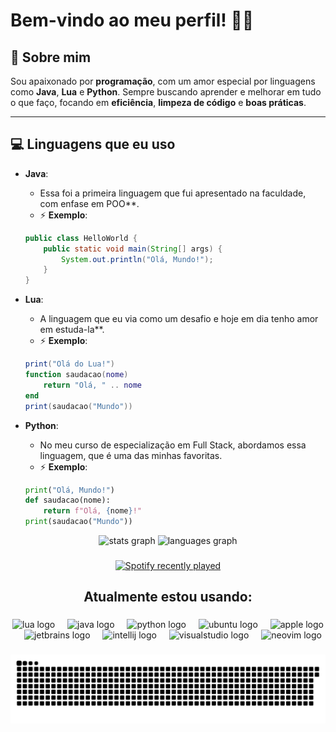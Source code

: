 # Bem-vindo ao meu perfil! 👨‍💻

## 🎨 Sobre mim
Sou apaixonado por **programação**, com um amor especial por linguagens como **Java**, **Lua** e **Python**. Sempre buscando aprender e melhorar em tudo o que faço, focando em **eficiência**, **limpeza de código** e **boas práticas**.

---

## 💻 Linguagens que eu uso

- **Java**: 
    - Essa foi a primeira linguagem que fui apresentado na faculdade, com enfase em POO**.
    - ⚡ **Exemplo**:
    ```java
    public class HelloWorld {
        public static void main(String[] args) {
            System.out.println("Olá, Mundo!");
        }
    }
    ```
- **Lua**: 
    - A linguagem que eu via como um desafio e hoje em dia tenho amor em estuda-la**.
    - ⚡ **Exemplo**: 
    ```lua
    print("Olá do Lua!")
    function saudacao(nome)
        return "Olá, " .. nome
    end
    print(saudacao("Mundo"))
    ```

- **Python**:
    - No meu curso de especialização em Full Stack, abordamos essa linguagem, que é uma das minhas favoritas.
    - ⚡ **Exemplo**: 
    ```python
    print("Olá, Mundo!")
    def saudacao(nome):
        return f"Olá, {nome}!"
    print(saudacao("Mundo"))
    ```

<div align="center">
  <img src="https://github-readme-stats.vercel.app/api?username=Samuelljps&hide_title=false&hide_rank=false&show_icons=true&include_all_commits=true&count_private=true&disable_animations=false&theme=dark&locale=en&hide_border=false&order=1&custom_title=Flows:" height="150" alt="stats graph"  />
  <img src="https://github-readme-stats.vercel.app/api/top-langs?username=Samuelljps&locale=pt-br&hide_title=false&layout=compact&card_width=320&langs_count=5&theme=dark&hide_border=false&order=2" height="150" alt="languages graph"  />
</div>

###

<div align="center">
  <a href="https://open.spotify.com/user/hybubyckemvif8hajzwapc0qw">
    <img src="https://spotify-recently-played-readme.vercel.app/api?user=hybubyckemvif8hajzwapc0qw&count=1&unique=true" alt="Spotify recently played"  />
  </a>
</div>

###

<h2 align="center">Atualmente estou usando:</h2>

###

<div align="center">
  <img src="https://cdn.jsdelivr.net/gh/devicons/devicon/icons/lua/lua-original.svg" height="40" alt="lua logo"  />
  <img width="12" />
  <img src="https://cdn.jsdelivr.net/gh/devicons/devicon/icons/java/java-original.svg" height="40" alt="java logo"  />
  <img width="12" />
  <img src="https://cdn.jsdelivr.net/gh/devicons/devicon/icons/python/python-original.svg" height="40" alt="python logo"  />
  <img width="12" />
  <img src="https://cdn.jsdelivr.net/gh/devicons/devicon/icons/ubuntu/ubuntu-plain.svg" height="40" alt="ubuntu logo"  />
  <img width="12" />
  <img src="https://cdn.jsdelivr.net/gh/devicons/devicon/icons/apple/apple-original.svg" height="40" alt="apple logo"  />
  <img width="12" />
  <img src="https://cdn.jsdelivr.net/gh/devicons/devicon/icons/jetbrains/jetbrains-original.svg" height="40" alt="jetbrains logo"  />
  <img width="12" />
  <img src="https://cdn.jsdelivr.net/gh/devicons/devicon/icons/intellij/intellij-original.svg" height="40" alt="intellij logo"  />
  <img width="12" />
  <img src="https://cdn.jsdelivr.net/gh/devicons/devicon/icons/visualstudio/visualstudio-plain.svg" height="40" alt="visualstudio logo"  />
  <img width="12" />
  <img src="https://cdn.simpleicons.org/neovim/57A143" height="40" alt="neovim logo"  />
</div>

###

<img src="https://raw.githubusercontent.com/Samuelljps/Samuelljps/output/snake.svg" alt="Snake animation" />

###
